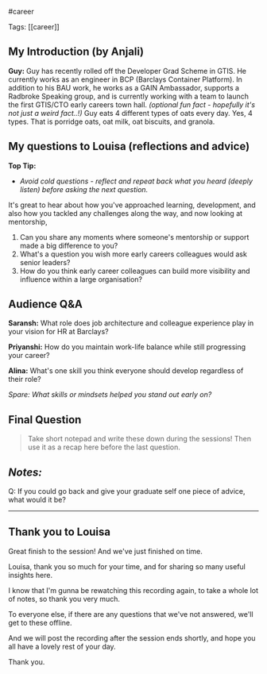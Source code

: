 #career 

Tags: [[career]]
## My Introduction (by Anjali)
**Guy:** Guy has recently rolled off the Developer Grad Scheme in GTIS. He currently works as an engineer in BCP (Barclays Container Platform). In addition to his BAU work, he works as a GAIN Ambassador, supports a Radbroke Speaking group, and is currently working with a team to launch the first GTIS/CTO early careers town hall. 
*(optional fun fact - hopefully it's not just a weird fact..!)*
Guy eats 4 different types of oats every day. Yes, 4 types. That is porridge oats, oat milk, oat biscuits, and granola.
## My questions to Louisa (reflections and advice)

**Top Tip:**
- *Avoid cold questions - reflect and repeat back what you heard (deeply listen) before asking the next question.* 

It's great to hear about how you've approached learning, development, and also how you tackled any challenges along the way, and now looking at mentorship, 

1. Can you share any moments where someone's mentorship or support made a big difference to you? 
2. What's a question you wish more early careers colleagues would ask senior leaders? 
3. How do you think early career colleagues can build more visibility and influence within a large organisation? 
## Audience Q&A

**Saransh:** What role does job architecture and colleague experience play in your vision for HR at Barclays?

**Priyanshi:** How do you maintain work-life balance while still progressing your career?

**Alina:** What's one skill you think everyone should develop regardless of their role? 

*Spare: What skills or mindsets helped you stand out early on?*
## Final Question
> Take short notepad and write these down during the sessions! Then use it as a recap here before the last question.

*Notes:*
- 

Q: If you could go back and give your graduate self one piece of advice, what would it be? 

---
## Thank you to Louisa

Great finish to the session! And we've just finished on time. 

Louisa, thank you so much for your time, and for sharing so many useful insights here. 

I know that I'm gunna be rewatching this recording again, to take a whole lot of notes, so thank you very much. 

To everyone else, if there are any questions that we've not answered, we'll get to these offline. 

And we will post the recording after the session ends shortly, and hope you all have a lovely rest of your day. 

Thank you. 
